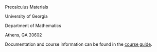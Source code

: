 

Precalculus Materials

University of Georgia

Department of Mathematics

Athens, GA 30602

Documentation and course information can be found in the
[course guide](http://kellyblack.github.io/Precalculus/html/).





